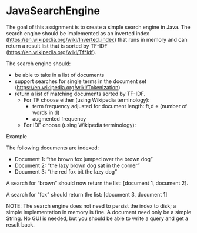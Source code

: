# JavaSearchEngine
 The goal of this assignment is to create a simple search engine in Java. The search engine should be implemented as an inverted index (https://en.wikipedia.org/wiki/Inverted_index) that runs in memory and can return a result list that is sorted by TF-IDF (https://en.wikipedia.org/wiki/Tf*idf). 
 
 The search engine should: 
 - be able to take in a list of documents 
 - support searches for single terms in the document set (https://en.wikipedia.org/wiki/Tokenization) 
 - return a list of matching documents sorted by TF-IDF. 
   - For TF choose either (using Wikipedia terminology):  
     - term frequency adjusted for document length: ft,d ÷ (number of words in d) 
     - augmented frequency  
   - For IDF choose (using Wikipedia terminology):  

Example 

The following documents are indexed: 
- Document 1: “the brown fox jumped over the brown dog” 
- Document 2: “the lazy brown dog sat in the corner” 
- Document 3: “the red fox bit the lazy dog” 

A search for “brown” should now return the list: [document 1, document 2]. 

A search for “fox” should return the list: [document 3, document 1]  

NOTE: The search engine does not need to persist the index to disk; a simple implementation in memory is fine. A document need only be a simple String. No GUI is needed, but you should be able to write a query and get a result back.
